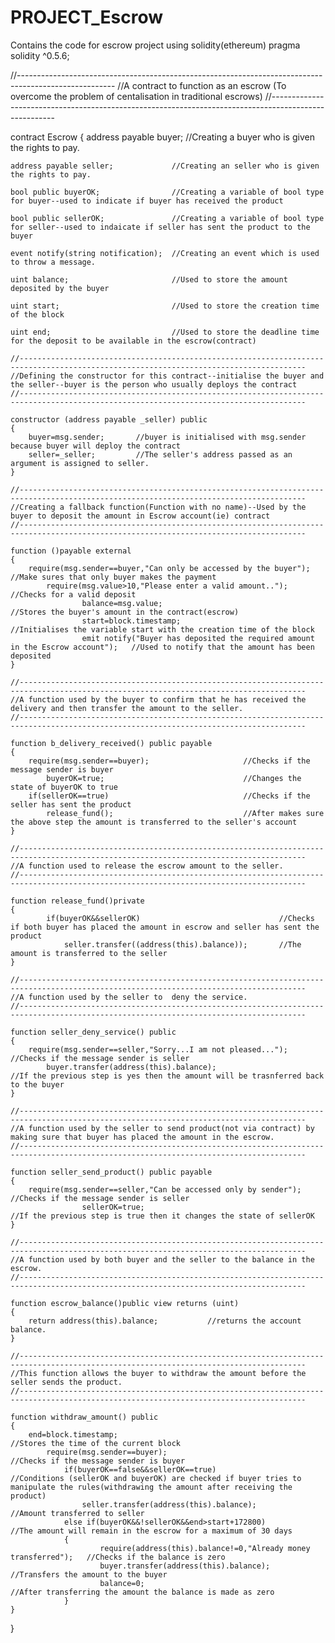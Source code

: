 # PROJECT_Escrow
Contains the code for escrow project using solidity(ethereum)
pragma solidity ^0.5.6;

//------------------------------------------------------------------------------------------------------
//A contract to function as an escrow (To overcome the problem of centalisation in traditional escrows)
//------------------------------------------------------------------------------------------------------

contract Escrow
{
    address payable buyer;              //Creating a buyer who is given the rights to pay. 
    
    address payable seller;             //Creating an seller who is given the rights to pay.
    
    bool public buyerOK;                //Creating a variable of bool type for buyer--used to indicate if buyer has received the product

    bool public sellerOK;               //Creating a variable of bool type for seller--used to indaicate if seller has sent the product to the buyer
    
    event notify(string notification);  //Creating an event which is used to throw a message.
    
    uint balance;                       //Used to store the amount deposited by the buyer
    
    uint start;                         //Used to store the creation time of the block
    
    uint end;                           //Used to store the deadline time for the deposit to be available in the escrow(contract)
    
    //--------------------------------------------------------------------------------------------------------------------------------------
    //Defining the constructor for this contract--initialise the buyer and the seller--buyer is the person who usually deploys the contract 
    //--------------------------------------------------------------------------------------------------------------------------------------
    
    constructor (address payable _seller) public
    {
        buyer=msg.sender;       //buyer is initialised with msg.sender because buyer will deploy the contract
        seller=_seller;         //The seller's address passed as an argument is assigned to seller. 
    }    
    
    //--------------------------------------------------------------------------------------------------------------------------------------
    //Creating a fallback function(Function with no name)--Used by the buyer to deposit the amount in Escrow account(ie) contract
    //--------------------------------------------------------------------------------------------------------------------------------------
    
    function ()payable external
    {
        require(msg.sender==buyer,"Can only be accessed by the buyer");                             //Make sures that only buyer makes the payment
            require(msg.value>10,"Please enter a valid amount..");                                  //Checks for a valid deposit
                    balance=msg.value;                                                              //Stores the buyer's amount in the contract(escrow) 
                    start=block.timestamp;                                                          //Initialises the variable start with the creation time of the block
                    emit notify("Buyer has deposited the required amount in the Escrow account");   //Used to notify that the amount has been deposited
    }
    
    //--------------------------------------------------------------------------------------------------------------------------------------
    //A function used by the buyer to confirm that he has received the delivery and then transfer the amount to the seller.
    //--------------------------------------------------------------------------------------------------------------------------------------
    
    function b_delivery_received() public payable
    {
        require(msg.sender==buyer);                     //Checks if the message sender is buyer
            buyerOK=true;                               //Changes the state of buyerOK to true
        if(sellerOK==true)                              //Checks if the seller has sent the product
            release_fund();                             //After makes sure the above step the amount is transferred to the seller's account
    }
    
    //--------------------------------------------------------------------------------------------------------------------------------------
    //A function used to release the escrow amount to the seller.
    //--------------------------------------------------------------------------------------------------------------------------------------
    
    function release_fund()private
    {
            if(buyerOK&&sellerOK)                               //Checks if both buyer has placed the amount in escrow and seller has sent the product
                seller.transfer((address(this).balance));       //The amount is transferred to the seller
    }
    
    //--------------------------------------------------------------------------------------------------------------------------------------
    //A function used by the seller to  deny the service.
    //--------------------------------------------------------------------------------------------------------------------------------------
    
    function seller_deny_service() public
    {
        require(msg.sender==seller,"Sorry...I am not pleased...");          //Checks if the message sender is seller
            buyer.transfer(address(this).balance);                          //If the previous step is yes then the amount will be trasnferred back to the buyer
    }
    
    //--------------------------------------------------------------------------------------------------------------------------------------
    //A function used by the seller to send product(not via contract) by making sure that buyer has placed the amount in the escrow.
    //--------------------------------------------------------------------------------------------------------------------------------------
    
    function seller_send_product() public payable
    {
        require(msg.sender==seller,"Can be accessed only by sender");           //Checks if the message sender is seller
                    sellerOK=true;                                              //If the previous step is true then it changes the state of sellerOK
    }
    
    //--------------------------------------------------------------------------------------------------------------------------------------
    //A function used by both buyer and the seller to the balance in the escrow.
    //--------------------------------------------------------------------------------------------------------------------------------------
    
    function escrow_balance()public view returns (uint)
    {
        return address(this).balance;           //returns the account balance.
    }
    
    //--------------------------------------------------------------------------------------------------------------------------------------
    //This function allows the buyer to withdraw the amount before the seller sends the product.
    //--------------------------------------------------------------------------------------------------------------------------------------
    
    function withdraw_amount() public 
    {
        end=block.timestamp;                                                             //Stores the time of the current block
            require(msg.sender==buyer);                                                  //Checks if the message sender is buyer
                if(buyerOK==false&&sellerOK==true)                                       //Conditions (sellerOK and buyerOK) are checked if buyer tries to manipulate the rules(withdrawing the amount after receiving the product)                                                                          
                    seller.transfer(address(this).balance);                              //Amount transferred to seller
                else if(buyerOK&&!sellerOK&&end>start+172800)                            //The amount will remain in the escrow for a maximum of 30 days
                {
                        require(address(this).balance!=0,"Already money transferred");   //Checks if the balance is zero
                        buyer.transfer(address(this).balance);                           //Transfers the amount to the buyer
                        balance=0;                                                       //After transferring the amount the balance is made as zero
                }
    }
    
}
